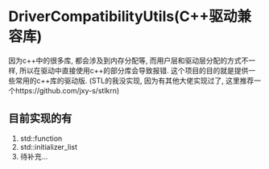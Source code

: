 # DriverCompatibilityUtils(C++驱动兼容库)
因为c++中的很多库, 都会涉及到内存分配等, 而用户层和驱动层分配的方式不一样, 所以在驱动中直接使用c++的部分库会导致报错.
这个项目的目的就是提供一些常用的c++库的驱动版.
(STL的我没实现, 因为有其他大佬实现过了, 这里推荐一个https://github.com/jxy-s/stlkrn)

## 目前实现的有
1. std::function
2. std::initializer_list
3. 待补充...
